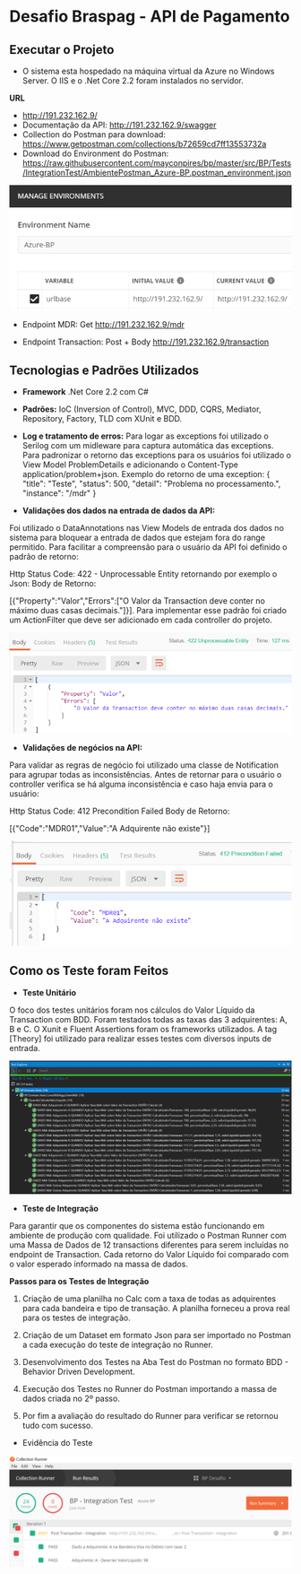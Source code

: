 # Desafio Braspag - API de Pagamento

## Executar o Projeto

- O sistema esta hospedado na máquina virtual da Azure no Windows Server. O IIS e o .Net Core 2.2 foram instalados no servidor.

**URL**

- http://191.232.162.9/
- Documentação da API: http://191.232.162.9/swagger
- Collection do Postman para download: https://www.getpostman.com/collections/b72659cd7ff13553732a
- Download do Environment do Postman:
https://raw.githubusercontent.com/mayconpires/bp/master/src/BP/Tests/IntegrationTest/AmbientePostman_Azure-BP.postman_environment.json

![Postman Environment](https://raw.githubusercontent.com/mayconpires/bp/master/img/Postman-Environment-Producao.PNG)

- Endpoint MDR: Get http://191.232.162.9/mdr

- Endpoint Transaction: Post + Body http://191.232.162.9/transaction

## Tecnologias e Padrões Utilizados 

- **Framework** .Net Core 2.2 com C#

- **Padrões:** IoC (Inversion of Control), MVC, DDD, CQRS, Mediator, Repository, Factory, TLD com XUnit e BDD. 

- **Log e tratamento de erros:** Para logar as exceptions foi utilizado o Serilog com um midleware para captura automática das exceptions.
Para padronizar o retorno das exceptions para os usuários foi utilizado o View Model ProblemDetails e adicionando o Content-Type application/problem+json.
Exemplo do retorno de uma exception: 
{
    "title": "Teste",
    "status": 500,
    "detail": "Problema no processamento.",
    "instance": "/mdr"
}


- **Validações dos dados na entrada de dados da API:** 

Foi utilizado o DataAnnotations nas View Models de entrada dos dados no sistema para bloquear a entrada de dados que 
estejam fora do range permitido. Para facilitar a compreensão para o usuário da API foi definido o padrão de retorno: 

Http Status Code: 422 - Unprocessable Entity retornando por exemplo o Json: 
Body de Retorno:

[{"Property":"Valor","Errors":["O Valor da Transaction deve conter no máximo duas casas decimais."]}].
Para implementar esse padrão foi criado um ActionFilter que deve ser adicionado em cada controller do projeto.

![Json Retorno](https://raw.githubusercontent.com/mayconpires/bp/master/img/Validacao-View-Model.PNG)

 - **Validações de negócios na API:**

Para validar as regras de negócio foi utilizado  uma classe de Notification para agrupar todas as inconsistências.
Antes de retornar para o usuário o controller verifica se há alguma inconsistência e caso haja envia para o usuário:

Http Status Code: 412 Precondition Failed
Body de Retorno:

[{"Code":"MDR01","Value":"A Adquirente não existe"}]

![Json Retorno](https://raw.githubusercontent.com/mayconpires/bp/master/img/Validacao-Negocio.PNG)

## Como os Teste foram Feitos

- **Teste Unitário**

O foco dos testes unitários foram nos cálculos do Valor Líquido da Transaction com BDD. Foram testados todas as taxas das 3 adquirentes: A, B e C.
O Xunit e Fluent Assertions foram os frameworks utilizados. A tag [Theory] foi utilizado para realizar esses testes com diversos inputs de entrada.


![14 Testes Unitários](https://raw.githubusercontent.com/mayconpires/bp/master/img/Teste-Unitario-BDD-Evidencia.PNG)

- **Teste de Integração**

Para garantir que os componentes do sistema estão funcionando em ambiente de produção com qualidade. 
Foi utilizado o Postman Runner com uma Massa de Dados de 12 transactions diferentes para serem incluídas no
endpoint de Transaction. Cada retorno do Valor Líquido foi comparado com o valor esperado informado na massa de dados.

**Passos para os Testes de Integração**

1. Criação de uma planilha no Calc com a taxa de todas as adquirentes para cada bandeira e tipo de transação. 
A planilha forneceu a prova real para os testes de integração.

2. Criação de um Dataset em formato Json para ser importado no Postman a cada execução do teste de integração no Runner.

3. Desenvolvimento dos Testes na Aba Test do Postman no formato BDD - Behavior Driven Development.

4. Execução dos Testes no Runner do Postman importando a massa de dados criada no 2º passo.

5. Por fim a avaliação do resultado do Runner para verificar se retornou tudo com sucesso.

- Evidência do Teste

![Postman Runner Execução de 12 Testes](https://raw.githubusercontent.com/mayconpires/bp/master/img/Postman-Runner-Teste-Integracao-Evidencia.PNG)
 






